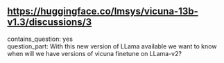 ## https://huggingface.co/lmsys/vicuna-13b-v1.3/discussions/3

contains_question: yes  
question_part: With this new version of LLama available we want to know when will we have versions of vicuna finetune on LLama-v2?